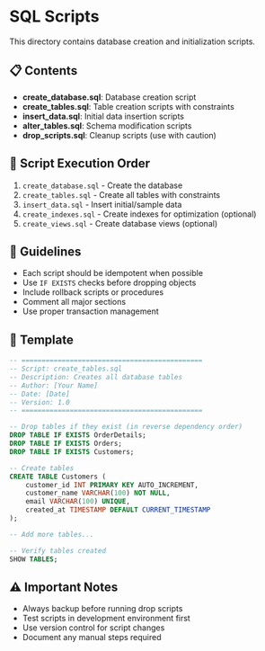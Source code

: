 # SQL Scripts

This directory contains database creation and initialization scripts.

## 📋 Contents

- **create_database.sql**: Database creation script
- **create_tables.sql**: Table creation scripts with constraints
- **insert_data.sql**: Initial data insertion scripts
- **alter_tables.sql**: Schema modification scripts
- **drop_scripts.sql**: Cleanup scripts (use with caution)

## 📝 Script Execution Order

1. `create_database.sql` - Create the database
2. `create_tables.sql` - Create all tables with constraints
3. `insert_data.sql` - Insert initial/sample data
4. `create_indexes.sql` - Create indexes for optimization (optional)
5. `create_views.sql` - Create database views (optional)

## 🎯 Guidelines

- Each script should be idempotent when possible
- Use `IF EXISTS` checks before dropping objects
- Include rollback scripts or procedures
- Comment all major sections
- Use proper transaction management

## 📄 Template

```sql
-- =============================================
-- Script: create_tables.sql
-- Description: Creates all database tables
-- Author: [Your Name]
-- Date: [Date]
-- Version: 1.0
-- =============================================

-- Drop tables if they exist (in reverse dependency order)
DROP TABLE IF EXISTS OrderDetails;
DROP TABLE IF EXISTS Orders;
DROP TABLE IF EXISTS Customers;

-- Create tables
CREATE TABLE Customers (
    customer_id INT PRIMARY KEY AUTO_INCREMENT,
    customer_name VARCHAR(100) NOT NULL,
    email VARCHAR(100) UNIQUE,
    created_at TIMESTAMP DEFAULT CURRENT_TIMESTAMP
);

-- Add more tables...

-- Verify tables created
SHOW TABLES;
```

## ⚠️ Important Notes

- Always backup before running drop scripts
- Test scripts in development environment first
- Use version control for script changes
- Document any manual steps required
